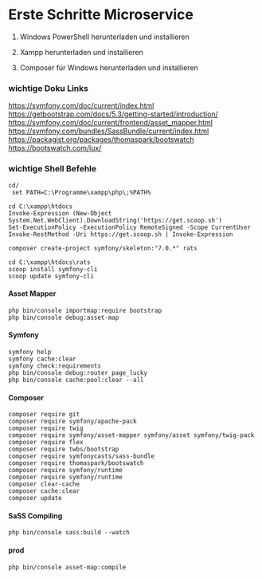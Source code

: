 # Erste Schritte Microservice #


1. Windows PowerShell herunterladen und installieren

2. Xampp herunterladen und installieren

3. Composer für Windows herunterladen und installieren



### wichtige Doku Links ###
https://symfony.com/doc/current/index.html
https://getbootstrap.com/docs/5.3/getting-started/introduction/
https://symfony.com/doc/current/frontend/asset_mapper.html
https://symfony.com/bundles/SassBundle/current/index.html
https://packagist.org/packages/thomaspark/bootswatch
https://bootswatch.com/lux/

### wichtige Shell Befehle ###

    cd/
     set PATH=C:\Programme\xampp\php\;%PATH%

    cd C:\xampp\htdocs
    Invoke-Expression (New-Object System.Net.WebClient).DownloadString('https://get.scoop.sh')
    Set-ExecutionPolicy -ExecutionPolicy RemoteSigned -Scope CurrentUser
    Invoke-RestMethod -Uri https://get.scoop.sh | Invoke-Expression

    composer create-project symfony/skeleton:"7.0.*" rats

    cd C:\xampp\htdocs\rats
    scoop install symfony-cli
    scoop update symfony-cli

#### Asset Mapper ####
    php bin/console importmap:require bootstrap
    php bin/console debug:asset-map

#### Symfony ####
    symfony help
    symfony cache:clear
    symfony check:requirements
    php bin/console debug:router page_lucky
    php bin/console cache:pool:clear --all

#### Composer ####
    composer require git
    composer require symfony/apache-pack
    composer require twig
    composer require symfony/asset-mapper symfony/asset symfony/twig-pack
    composer require flex
    composer require twbs/bootstrap
    composer require symfonycasts/sass-bundle
    composer require thomaspark/bootswatch
    composer require symfony/runtime
    composer require symfony/runtime
    composer clear-cache
    composer cache:clear
    composer update


#### SaSS Compiling ####
    php bin/console sass:build --watch

#### prod ####
    php bin/console asset-map:compile